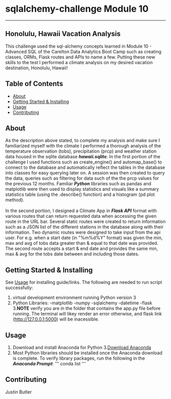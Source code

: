 # sqlalchemy-challenge Module 10
------------------------------------------------------

## Honolulu, Hawaii Vacation Analysis
This challenge used the sql-alchemy concepts learned in Module 10 - Advanced SQL of the Carelton Data Analytics Boot Camp such as creating classes, ORMs, Flask routes and APIs to name a few. Putting these new skills to the test I performed a climate analysis on my desired vacation destination, Honolulu, Hawaii!

## Table of Contents

- [About](#about)
- [Getting Started & Installing](#getting-started--installing)
- [Usage](#usage)
- [Contributing](#contributing)

## About 
As the description above stated, to complete my analysis and make sure I familiarized myself with the climate I performed a thorough analysis of the temperature observation (tobs), precipitation (prcp) and weather station data housed in the sqlite database ***hawaii.sqlite***. In the first portion of the challenge I used functions such as create_engine() and automap_base() to connect to the database and automatically reflect the tables in the database into classes for easy querying later on. A session was then created to query the data, queries such as filtering for data such of the the prcp values for the previous 12 months. Familiar ***Python*** libraries such as pandas and matplotlib were then used to display statistics and visuals like a summary statistics table (using the .describe() function) and a histogram (pd plot method). <br>  
In the second portion, I designed a Climate App in ***Flask API*** format with various routes that can return requested data when accessing the given route in the URL bar. Several static routes were created to return information such as a JSON list of the different stations in the database along with their information. Two dynamic routes were designed to take input from the api user. For e.g. when a start date (in "%m%d%Y" format) was given the min, max and avg of tobs data greater than & equal to that date was provided. The second route accepts a start & end date and provides the same min, max & avg for the tobs date between and including those dates.

## Getting Started & Installing
See [Usage](#usage) for installing guide/links.
The following are needed to run script successfully:  
1. virtual development environment running Python version 3 
2. Python Libraries:
    -matplotlib
    -numpy
    -sqlalchemy
    -datetime
    -flask
3.**NOTE** verify you are in the folder that contains the app.py file before running. The terminal will likey render an error otherwise, and flask link (http://127.0.0.1:5000) will be inacessible.

## Usage
1. Download and install Anaconda for Python 3.[Download Anaconda](https://www.anaconda.com/distribution/#windows)
2. Most Python libraries should be installed once the Anaconda download is complete. To verify library packages, run the following in the ***Anaconda Prompt***:
'''
conda list
'''

## Contributing
Justin Butler